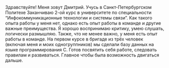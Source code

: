 Здравствуйте! Меня зовут Дмитрий.  Учусь в Санкт-Петербургском Политехе Заканчиваю 2-ой курс в университете по специальности “Инфокоммуникационные технологии и системы связи”. Как такого опыта работы у меня нет, однако есть опыт работы в команде и другие важные преимущества. 
Я хорошо воспринимаю критику, умею слушать, логически размышляю. Также, что не менее важно, у меня есть опыт работы в команде. На первом курсе в бригаде из трёх человек (включая меня и моих одногруппников) мы сделали базу данных на языке программирования C.
Готов посвятить себя работе, следовать правилам и развиваться. Главное чтобы была возможность двигаться дальше.